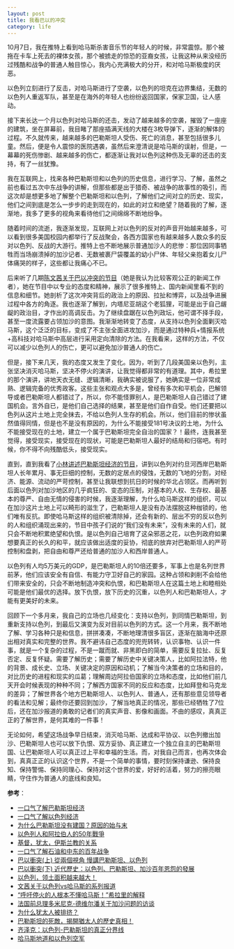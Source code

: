 ```yaml
---
layout: post
title: 我看巴以的冲突
category: life
---
```

10月7日，我在推特上看到哈马斯杀害音乐节的年轻人的时候，非常震惊。那个被拖在卡车上死去的裸体女孩，那个被掳走的惊恐的亚裔女孩，让我这种从来没经历过残酷和战争的普通人触目惊心，我内心充满极大的分开，和对哈马斯极度的厌恶。

以色列立刻进行了反击，对哈马斯进行了空袭，以色列的坦克在边界集结，无数的以色列人重返军队，甚至是在海外的年轻人也纷纷返回国家，保家卫国，让人感动。

接下来长达一个月以色列对哈马斯的还击，发动了越来越多的空袭，摧毁了一座座的建筑，坐在屏幕前，我目睹了那座插满天线的大楼在3枚导弹下，逐渐的解体的过程。不久就传来，越来越多的巴勒斯坦人受伤、死亡的消息，甚至包括很多儿童。然后，便是令人震惊的医院遇袭，虽然后来澄清说是哈马斯的误射，但是，一幕幕的死伤惨剧、越来越多的伤亡，都逐渐让我对以色列这种伤及无辜的还击的支持，有了一丝犹豫。

我在互联网上，找来各种巴勒斯坦和以色列的历史信息，进行学习、了解，虽然之前也看过五次中东战争的讲解，但那些都是出于猎奇、被战争的故事性的吸引，而这次却是想更多地了解整个巴勒斯坦和以色列，了解他们之间对立的历史、现实，他们之间到底是怎么一步步的走到现在的，如此的对立和绝望？随着我的了解，逐渐地，我多了更多的视角来看待他们之间绵绵不断地纷争。

随着时间的流逝，我逐渐发现，互联网上对以色列的反对的声音开始越来越多，可以看到很多美国校园内都举行了反战聚会，各西方国家也有越来越多人数众多的反对以色列、反战的大游行。推特上也不断地展示普通加沙人的悲惨：那位因同事牺牲而当场崩溃掉的加沙记者、无数被裹尸袋覆盖的幼小尸体、年轻父亲抱着女儿尸体痛哭的样子，这些都让我痛心不已。

后来听了几期[陈文茜关于巴以冲突的节目](https://www.youtube.com/watch?v=7N7lRuK2u_w&list=PLyvXVH_86VfZ1Zo_HjKr0wQ2CrKHS8mot&ab_channel=TVBS%E6%96%87%E8%8C%9C%E7%9A%84%E4%B8%96%E7%95%8C%E5%91%A8%E5%A0%B1TVBSSisy%27sWorldNews)（她是我认为比较客观公正的新闻工作者），她在节目中以专业的态度和精神，展示了很多推特上、国内新闻里看不到的信息和细节。她剖析了这次冲突背后的政治上的原因、拉扯和博弈，以及战争进展过程中各方的角逐。我也逐渐了解到，内塔尼亚胡这个老狐狸，可能是出于自己龌龊的政治目，才作出的高调反击。为了继续盘踞在以色列政坛，他可谓不择手段，甚至一度流露要占领加沙的意图。我渐渐地转变了态度，从支持以色列全面剿灭哈马斯，这个泛泛的目标，变成了不主张全面进攻加沙，而是通过特种兵+情报系统+高科技对哈马斯中高层进行采用定向清除的方法。在我看来，这样的方法，不仅可以减少以色列人的伤亡，更可以避免加沙普通人的伤亡。

但是，接下来几天，我的态度又发生了变化。因为，听到了几段美国亲以色列，主张坚决消灭哈马斯，坚决不停火的演讲，让我觉得都非常的有道理。其中，希拉里的那个演讲，讲地天衣无缝、逻辑清晰，我确实被说服了，她确实是一位非常成熟、逻辑完备的优秀政客。这些主张和观点大多是，曾经有多次和平机会，巴解领导或者巴勒斯坦人都错过了，所以，你不能怪罪别人，是巴勒斯坦人自己错过了建国机会。言外自已，是他们自己选择的结果，甚至是他们自作自受。他们还要把以色列从这片土地上完全抹去，不给以色列人生存的机会。所以，他们目前的惨状虽然值得同情，但是也不是没有原因的，为什么不能接受181号决议的土地，为什么不能接受现在的土地，建立一个属于巴勒斯坦完全自治的国家？！最终，连我甚至觉得，接受现实，接受现在的现状，可能是巴勒斯坦人最好的结局和归宿吧。有时候，你不得不向残酷低头，接受现实。

直到，直到我看了[小林讲述巴勒斯坦经济的节目](https://www.bilibili.com/video/BV14N4y1U7tx)，讲到以色列对约旦河西岸巴勒斯坦人长年累月、事无巨细的控制，无数的定居点的侵蚀，无数的飞地的分割，对经济、能源、流动的严苛控制，甚至让我联想到抗日的时候的华北占领区。而再听到后面以色列对加沙地区的几乎疯狂的、变态的压制，对基本的人权、生存权、最基本的尊严、自由无情的侵害的时候，我逐渐理解，为什么哈马斯这样的组织，可以在加沙这片土地上可以畸形的滋生了，巴勒斯坦人是没有办法摆脱这种枷锁的，他们唯有反抗。即使哈马斯这样的组织被清除掉，还会有新的、层出不穷的反以色列的人和组织涌现出来的，节目中孩子们说的“我们没有未来”，没有未来的人们，就只会不断地积累绝望和仇恨。是以色列自己培育了这朵邪恶之花，以色列政府如果想要真正的长久的和平，就应该做出适度的妥协，彻底的放弃对巴勒斯坦人的严苛控制和盘剥，把自由和尊严还给普通的加沙人和西岸普通人。

以色列有人均5万美元的GDP，是巴勒斯坦人的10倍还要多，军事上也是名列世界前茅，他们应该安全有自信、有能力守卫好自己的家园。这种占领和剥削不会给他们带来安全的，只会不断地制造冲突和仇恨，和巴勒斯坦人在这篇土地上和睦相处可能是他们最优的选择。放下仇恨，放下历史的沉重，以色列人和巴勒斯坦人，才能有更美好的未来。

回顾下一个多月来，我自己的立场也几经变化：支持以色列，到同情巴勒斯坦，到重新支持以色列，到最后又演变为反对目前以色列的方式。这一个月来，我不断地了解、学习各种只是和信息，拼拼凑凑，不断地理清很多盲区，逐渐在脑海中还原出相对真实和完整的世界。我不避讳自己态度的兜兜转转，认识事物、认识一件事，就是一个复杂的过程，不是一蹴而就、非黑即白的简单，需要反复拉扯、反复否定、反复怀疑。需要了解历史；需要了解历史中关键决策人，比如阿拉法特，他的背景、成长史、立场、关键决定的原因和动机；了解当今决策者的立场和目的，对比历史的进程和现实的瓜葛；理解周边阿拉伯国家的立场和态度，比如他们前几天开会时候表现的种种不同；了解西方国家不同的反应和态度，比如拜登和马克龙的差异；了解世界各个地方巴勒斯坦人、以色列人、普通人，还有那些意见领导者的看法和见解；最终你还要回到加沙，了解当地真正的情况，那些已经牺牲了7位后，还在加沙报道的勇敢的记者们的真实声音、影像和画面。不由的感叹，真真正正的了解世界，是何其难的一件事！

无论如何，希望这场战争早日结束，消灭哈马斯、达成和平协议、以色列撤出加沙、巴勒斯坦人也可以放下仇恨、双方妥协、真正建立一个独立自主的巴勒斯坦国、让巴勒斯坦人可以真正过上平和幸福的生活。而，对我自己而言，也再次体会到，真真正正的认识这个世界，不是一个简单的事情，要时刻保持谦逊、保持良知、保持警惕、保持同理心、保持对这个世界的爱，好好的活着，努力的擦亮眼睛，守住作为普通人的底线和良知。

**参考**：
- [一口气了解巴勒斯坦经济](https://www.bilibili.com/video/BV14N4y1U7tx)
- [一口气了解以色列经济](https://www.youtube.com/watch?v=YY2Q4XDmZDE)
- [为什么巴勒斯坦没有建国？原因的始与末](https://www.bilibili.com/read/cv27263117)
- [以色列人和阿拉伯人的50年戰爭](https://www.bilibili.com/video/BV1rZ4y1N7vH/)
- [基督，犹太，伊斯兰教的关系](https://www.youtube.com/watch?v=ncXCHdTFBEs)
- [一口气了解石油和中东的百年战争](https://www.youtube.com/watch?v=ssssR1hxiTw)
- [巴以衝突(上) 從兩個視角 慢講巴勒斯坦、以色列](https://www.youtube.com/watch?v=jn9l3PodaXY)
- [巴以衝突(下) 近代歷史：以色列、巴勒斯坦、加沙百年恩怨的發展](https://www.youtube.com/watch?v=WOYycmsSacY)
- [以色列，领土面积越来越大！](https://www.youtube.com/watch?v=BpahQVEqEYY)
- [文茜关于以色列vs哈马斯的系列报道](https://www.youtube.com/watch?v=7N7lRuK2u_w&list=PLyvXVH_86VfZ1Zo_HjKr0wQ2CrKHS8mot&ab_channel=TVBS%E6%96%87%E8%8C%9C%E7%9A%84%E4%B8%96%E7%95%8C%E5%91%A8%E5%A0%B1TVBSSisy%27sWorldNews)
- [“呼吁停火的人根本不懂哈马斯！”希拉里的解释](https://gs.ifeng.com/c/8Ua2qRl74WG)
- [法国前总理多米尼克-德维尔潘关于加沙问题的访谈](https://twitter.com/chenjunnyc/status/1722103066424451447法国前总理多米尼克-德维尔潘关于加沙问题的一次精彩访谈)
- [为什么犹太人被排挤？](https://www.youtube.com/watch?v=8sATkfiAabk)
- [巴勒斯坦的死敵，揭開猶太人的歷史真相！](https://www.youtube.com/watch?v=8HfCt5NLyzg)
- [齐泽克：以色列-巴勒斯坦的真正分界线](https://www.dapenti.com/blog/more.asp?name=xilei&id=174462)
- [哈马斯地道和以色列空军](https://video.h5.weibo.cn/1034:4960407157407833/4960409207703993?display=0&retcode=6102)